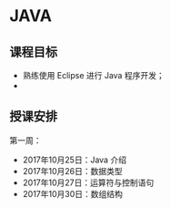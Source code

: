 # JAVA

## 课程目标

- 熟练使用 Eclipse 进行 Java 程序开发；
- 

## 授课安排

第一周：

- 2017年10月25日：Java 介绍
- 2017年10月26日：数据类型
- 2017年10月27日：运算符与控制语句
- 2017年10月30日：数组结构







































































